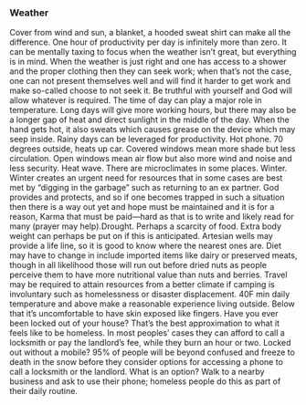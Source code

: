 ### Weather

Cover from wind and sun, a blanket, a hooded sweat shirt can make all the difference.
One hour of productivity per day is infinitely more than zero. It can be mentally taxing to focus 
when the weather isn’t great, but everything is in mind. 
 When the weather is just right and one has access to a shower and the proper clothing then they can 
seek work; when that’s not the case, one can not present themselves well and will find it harder to 
get work and make so-called choose to not seek it. Be truthful with yourself and God will allow 
whatever is required.
The time of day can play a major role in temperature. Long days will give more working hours, but 
there may also be a longer gap of heat and direct sunlight in the middle of the day. 
When the hand gets hot, it also sweats which causes grease on the device which may seep inside.
Rainy days can be leveraged for productivity. 
Hot phone. 70 degrees outside, heats up car. Covered windows mean more shade but less 
circulation. Open windows mean air flow but also more wind and noise and less security.
Heat wave. There are microclimates in some places.
Winter. Winter creates an urgent need for resources that in some cases are best met by “digging in 
the garbage” such as returning to an ex partner. God provides and protects, and so if one becomes 
trapped in such a situation then there is a way out yet and hope must be maintained and it is for a 
reason, Karma that must be paid—hard as that is to write and likely read for many (prayer may 
help).Drought. Perhaps a scarcity of food. Extra body weight can perhaps be put on if this is anticipated. 
Artesian wells may provide a life line, so it is good to know where the nearest ones are. Diet may 
have to change in include imported items like dairy or preserved meats, though in all likelihood 
those will run out before dried nuts as people perceive them to have more nutritional value than nuts
and berries. Travel may be required to attain resources from a better climate if camping is 
involuntary such as homelessness or disaster displacement.
40F min daily temperature and above make a reasonable experience living outside. Below that it’s 
uncomfortable to have skin exposed like fingers. 
Have you ever been locked out of your house? That’s the best approximation to what it feels like to 
be homeless. In most peoples’ cases they can afford to call a locksmith or pay the landlord’s fee, 
while they burn an hour or two. Locked out without a mobile? 95% of people will be beyond 
confused and freeze to death in the snow before they consider options for accessing a phone to call a
locksmith or the landlord. What is an option? Walk to a nearby business and ask to use their phone; 
homeless people do this as part of their daily routine.
